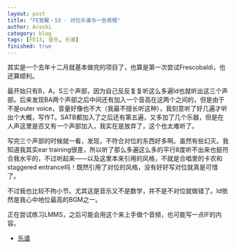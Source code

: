 ```yaml
---
layout: post
title: "FE覚醒・Id - 对位乐谱与一些感慨"
author: Arashi
category: blog
tags: [FE13, 音乐, 乐谱]
finished: true
---
```


其实是一个去年十二月就基本做完的项目了，也算是第一次尝试Frescobaldi，也还算顺利。

最开始只有B，A，S三个声部，因为自己反反复复听这么多遍Id也就听出这三个声部。后来发现BA两个声部之后中间还有加入一个音高在这两个之间的，但是由于不是outer voice，音量好像也不大（我最不擅长听这种），我刻意听了好几遍才听出个大概，写作T。SATB都加入了之后还有第五遍，又多加了几个乐器，但是在人声这里是否又有一个声部加入，我实在是放弃了，这个也太难听了。

写完三个声部的时候就一看，发现，不符合对位的东西好多啊。虽然有些幻灭。我知道我其实ear training很差，所以听了那么多遍这么多的平行8度听不出来也挺符合我水平的，不过听起来——以及这里本来引用的风格，不就是合唱里的卡农和staggered entrance吗！既然引用了对位的风格，没有好好写对位就真是可惜了。

不过我也比较不拘小节。尤其这是音乐又不是数学，并不是不对位就做错了。Id依然是我心中地位最高的BGM之一。

正在尝试练习LMMS，之后可能会用这个来上手做个音频，也可能写一点IF的内容。

* [乐谱](https://arashi35.github.io/files/polyphonyInId.pdf)
